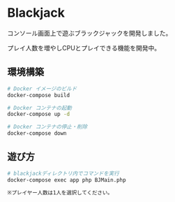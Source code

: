 # Blackjack

コンソール画面上で遊ぶブラックジャックを開発しました。

プレイ人数を増やしCPUとプレイできる機能を開発中。

## 環境構築

```bash
# Docker イメージのビルド
docker-compose build

# Docker コンテナの起動
docker-compose up -d

# Docker コンテナの停止・削除
docker-compose down
```

## 遊び方

```bash
# blackjackディレクトリ内でコマンドを実行
docker-compose exec app php BJMain.php

※プレイヤー人数は1人を選択してください。
```
